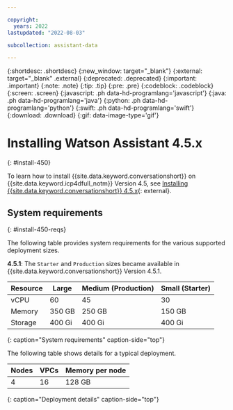 ```yaml
---

copyright:
  years: 2022
lastupdated: "2022-08-03"

subcollection: assistant-data

---
```


{:shortdesc: .shortdesc}
{:new_window: target="_blank"}
{:external: target="_blank" .external}
{:deprecated: .deprecated}
{:important: .important}
{:note: .note}
{:tip: .tip}
{:pre: .pre}
{:codeblock: .codeblock}
{:screen: .screen}
{:javascript: .ph data-hd-programlang='javascript'}
{:java: .ph data-hd-programlang='java'}
{:python: .ph data-hd-programlang='python'}
{:swift: .ph data-hd-programlang='swift'}
{:download: .download}
{:gif: data-image-type='gif'}

# Installing Watson Assistant 4.5.x
{: #install-450}

To learn how to install {{site.data.keyword.conversationshort}} on {{site.data.keyword.icp4dfull_notm}} Version 4.5, see [Installing {{site.data.keyword.conversationshort}} 4.5.x](https://www.ibm.com/docs/SSQNUZ_4.5.x/svc-assistant/assistant-svc-install.html){: external}.

## System requirements
{: #install-450-reqs}

The following table provides system requirements for the various supported deployment sizes.

**4.5.1**: The `Starter` and `Production` sizes became available in {{site.data.keyword.conversationshort}} Version 4.5.1.

| Resource | Large  | Medium (Production) |  Small (Starter) |
|----------|--------|--------|--------|
| vCPU     |     60 |     45 |     30 |
| Memory   | 350 GB | 250 GB | 150 GB |
| Storage  | 400 Gi | 400 Gi | 400 Gi |
{: caption="System requirements" caption-side="top"}

The following table shows details for a typical deployment.

| Nodes | VPCs | Memory per node |
|-------|------|-----------------|
|     4 |   16 |          128 GB |
{: caption="Deployment details" caption-side="top"}
